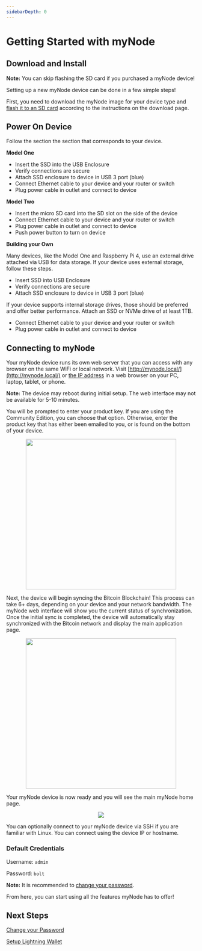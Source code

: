 ```yaml
---
sidebarDepth: 0
---
```


# Getting Started with myNode

## Download and Install

**Note:** You can skip flashing the SD card if you purchased a myNode device!

Setting up a new myNode device can be done in a few simple steps!

First, you need to download the myNode image for your device type and [flash it to an SD card](/advanced/flash-sd-card) according to the instructions on the download page.

## Power On Device

Follow the section the section that corresponds to your device.

**Model One**

- Insert the SSD into the USB Enclosure
- Verify connections are secure
- Attach SSD enclosure to device in USB 3 port (blue)
- Connect Ethernet cable to your device and your router or switch
- Plug power cable in outlet and connect to device

**Model Two**

- Insert the micro SD card into the SD slot on the side of the device
- Connect Ethernet cable to your device and your router or switch
- Plug power cable in outlet and connect to device
- Push power button to turn on device

**Building your Own**

Many devices, like the Model One and Raspberry Pi 4, use an external drive attached via USB for data storage. If your device uses external storage, follow these steps.

- Insert SSD into USB Enclosure
- Verify connections are secure
- Attach SSD enclosure to device in USB 3 port (blue)

If your device supports internal storage drives, those should be preferred and offer better performance. Attach an SSD or NVMe drive of at least 1TB.

- Connect Ethernet cable to your device and your router or switch
- Plug power cable in outlet and connect to device

## Connecting to myNode

Your myNode device runs its own web server that you can access with any browser on the same WiFi or local network. Visit [http://mynode.local/](http://mynode.local/) or [the IP address](/advanced/find-device-ip) in a web browser on your PC, laptop, tablet, or phone.

**Note:** The device may reboot during initial setup. The web interface may not be available for 5-10 minutes.

You will be prompted to enter your product key. If you are using the Community Edition, you can choose that option. Otherwise, enter the product key that has either been emailed to you, or is found on the bottom of your device.

<center>
  <figure>
    <img src="/images/getting-started/gs1.png" width="400">
  </figure>
</center>

Next, the device will begin syncing the Bitcoin Blockchain! This process can take 6+ days, depending on your device and your network bandwidth. The myNode web interface will show you the current status of synchronization. Once the initial sync is completed, the device will automatically stay synchronized with the Bitcoin network and display the main application page.

<center>
  <figure>
    <img src="/images/getting-started/gs2.png" width="400">
  </figure>
</center>

Your myNode device is now ready and you will see the main myNode home page.

<center>
  <figure>
    <img src="/images/getting-started/gs3.png">
  </figure>
</center>

You can optionally connect to your myNode device via SSH if you are familiar with Linux. You can connect using the device IP or hostname.

### Default Credentials

Username: `admin`

Password: `bolt`

**Note:** It is recommended to [change your password](/device/changing-password).

From here, you can start using all the features myNode has to offer!


## Next Steps

[Change your Password](/device/changing-password)

[Setup Lightning Wallet](/lightning/create)
